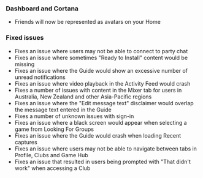 ### Dashboard and Cortana
- Friends will now be represented as avatars on your Home

### Fixed issues
- Fixes an issue where users may not be able to connect to party chat
- Fixes an issue where sometimes "Ready to Install" content would be missing
- Fixes an issue where the Guide would show an excessive number of unread notifications
- Fixes an issue where video playback in the Activity Feed would crash
- Fixes a number of issues with content in the Mixer tab for users in Australia, New Zealand and other Asia-Pacific regions
- Fixes an issue where the "Edit message text" disclaimer would overlap the message text entered in the Guide
- Fixes a number of unknown issues with sign-in
- Fixes an issue where a black screen would appear when selecting a game from Looking For Groups
- Fixes an issue where the Guide would crash when loading Recent captures
- Fixes an issue where users may not be able to navigate between tabs in Profile, Clubs and Game Hub
- Fixes an issue that resulted in users being prompted with "That didn't work" when accessing a Club